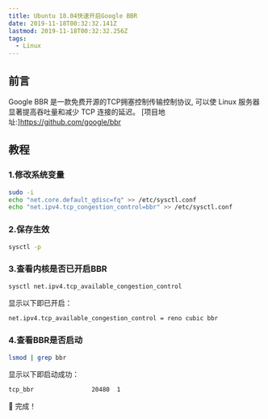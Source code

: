 ```yaml
---
title: Ubuntu 18.04快速开启Google BBR
date: 2019-11-18T00:32:32.141Z
lastmod: 2019-11-18T00:32:32.256Z
tags:
  - Linux
---
```

## 前言
Google BBR 是一款免费开源的TCP拥塞控制传输控制协议, 可以使 Linux 服务器显著提高吞吐量和减少 TCP 连接的延迟。 [项目地址:]<https://github.com/google/bbr>

## 教程

### 1.修改系统变量

```bash
sudo -i
echo "net.core.default_qdisc=fq" >> /etc/sysctl.conf
echo "net.ipv4.tcp_congestion_control=bbr" >> /etc/sysctl.conf
```

### 2.保存生效

```bash
sysctl -p
```

### 3.查看内核是否已开启BBR

```bash
sysctl net.ipv4.tcp_available_congestion_control
```

显示以下即已开启：

```bash
net.ipv4.tcp_available_congestion_control = reno cubic bbr
```

### 4.查看BBR是否启动

```bash
lsmod | grep bbr
```

显示以下即启动成功：

```bash
tcp_bbr                20480  1
```

:tada: 完成！
